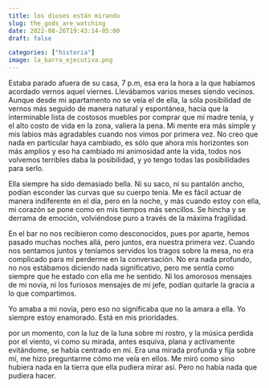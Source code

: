 ```yaml
---
title: los dioses están mirando
slug: the_gods_are_watching
date: 2022-08-26T19:43:14-05:00
draft: false

categories: ["historia"]
image: la_barra_ejecutiva.png
---
```


Estaba parado afuera de su casa, 7 p.m, esa era la hora a la que habíamos
acordado vernos aquel viernes. Llevábamos varios meses siendo vecinos. Aunque
desde mi apartamento no se veía el de ella, la sóla posibilidad de vernos más
seguido de manera natural y espontánea, hacía que la interminable lista de
costosos muebles por comprar que mi madre tenía, y el alto costo de vida en la
zona, valiera la pena. Mi mente era más simple y mis labios más agradables
cuando nos vimos por primera vez. No creo que nada en particular haya cambiado,
es sólo que ahora mis horizontes son más amplios y eso ha cambiado mi
animosidad ante la vida, todos nos volvemos terribles daba la posibilidad, y yo
tengo todas las posibilidades para serlo.

Ella siempre ha sido demasiado bella. Ni su saco, ni su pantalón ancho, podían
esconder las curvas que su cuerpo tenía. Me es fácil actuar de manera
indiferente en el día, pero en la noche, y más cuando estoy con ella, mi
corazón se pone como en mis tiempos más sencillos. Se hincha y se derrama de
emoción, volviéndose puro a través de la máxima fragilidad.

En el bar no nos recibieron como desconocidos, pues por aparte, hemos pasado
muchas noches allá, pero juntos, era nuestra primera vez. Cuando nos sentamos
juntos y teníamos servidos los tragos sobre la mesa, no era complicado para mí
perderme en la conversación. No era nada profundo, no nos estábamos diciendo
nada significativo, pero me sentía como siempre que he estado con ella me he
sentido. Ni los amorosos mensajes de mi novia, ni los furiosos mensajes de mi
jefe, podían quitarle la gracia a lo que compartimos.

Yo amaba a mi novia, pero eso no significaba que no la amara a ella. Yo siempre
estoy enamorado. Está en mis prioridades.

por un momento, con la luz de la luna sobre mi rostro, y la música perdida por
el viento, vi como su mirada, antes esquiva, plana y activamente evitándome, se
había centrado en mí. Era una mirada profunda y fija sobre mí, me hizo
preguntarme cómo me veía en ellos. Me miró como sino hubiera nada en la tierra
que ella pudiera mirar así. Pero no había nada que pudiera hacer.

